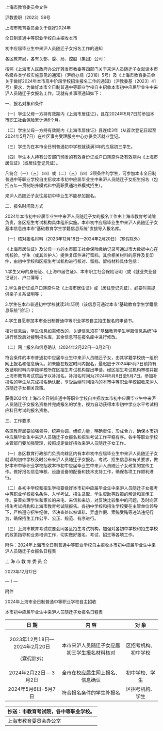 ﻿


上海市教育委员会文件


沪教委职〔2023〕59号


上海市教育委员会关于做好2024年

全日制普通中等职业学校自主招收本市

初中应届毕业生中来沪人员随迁子女报名工作的通知 

各区教育局，各有关部、委、局、控股（集团）公司：

按照《上海市人民政府办公厅转发市教委等四部门关于来沪人员随迁子女就读本市各级各类学校实施意见的通知》（沪府办规〔2018〕5号）及《上海市教育委员会关于做好2024年本市高中阶段学校招生报名工作的通知》（沪教委基〔2023〕41号）要求，为做好本市全日制普通中等职业学校自主招收本市初中应届毕业生中来沪人员随迁子女报名工作，现就有关事项通知如下：

一、报名对象和条件

（一）学生父母一方持有效期内《上海市居住证》，且在2024年5月7日前参加本市职工社会保险累计满6个月。

（二）学生父母一方持有效期内《上海市居住证》且连续3年（从首次登记日起至2024年5月7日）在社区事务受理服务中心办妥灵活就业登记。

（三）学生为在本市全日制普通初中学校就读满3年的应届初三学生。

（四）学生本人持有公安部门颁发的有效身份证或户口簿原件及有效期内《上海市居住证》（或居住登记凭证）。

凡符合（一）（三）（四）或（二）（三）（四）3项条件的学生，可参加本市全日制普通中等职业学校自主招收本市初中应届毕业生中来沪人员随迁子女招生报名（包括五年一贯制培养模式和中高职贯通培养模式招生）。

来沪人员随迁子女往届初中毕业生不能参加报名。

二、报名时间及方式

2024年本市初中应届毕业生中来沪人员随迁子女的报名工作由上海市教育考试院负责，各区招生考试机构具体组织实施。本市初中应届毕业生中来沪人员随迁子女基本信息由本市“基础教育学生学籍信息系统”直接导入报名库。

（一）核对报名材料（2023年12月18日—2024年2月20日）（寒假除外）

《上海市居住证》及父母一方的本市职工社会保险缴纳记录可通过市大数据中心在线核验，学生（或其监护人）提供复印件进行留档。其余相关材料的原件及复印件，由初中学校和区招生考试机构进行核对、留档。留档材料具体包括：

1\.学生父母的身份证、《上海市居住证》、本市职工社会保险证明（或《就业失业登记证》）、户口簿等；

2\.学生身份证或户口簿原件及《上海市居住证》或（居住登记凭证），必要时需提供亲子关系证明等；

3\.学生在本市普通初中学校就读3年证明（该信息可通过本市“基础教育学生学籍信息系统”验证）；

4\.学生自愿参加本市全日制普通中等职业学校自主招生报名的申请书。

核对信息后，学生信息如需修改的，关键信息须在“基础教育学生学籍信息系统”中进行修改后对接到报名库，其余信息可在报名库中进行修改。

（二）网上报名和信息确认（2024年2月22日—3月2日）

符合条件的本市普通初中应届毕业生中来沪人员随迁子女，由其学籍学校统一组织网上报名和信息确认。如未能在规定时间内报名，最迟应于2024年5月7日前持有效证明材料向学籍学校所在区招生考试机构提出申请，经区招生考试机构审核并报上海市教育考试院后予以补报名。补报名时间为2024年5月6日至5月7日。参加补报名的学生从完成报名确认起，享受后续时间段内的本市中等职业学校招收来沪人员随迁子女相关政策。

获得2024年上海市全日制普通中等职业学校自主招收本市初中应届毕业生中来沪人员随迁子女报名资格并完成报名的学生，视为自动获得本市初中学业水平考试相应科目考试的报名资格。

三、工作要求

各区教育局要加强领导，统筹协调，组织力量，明确责任，形成合力，确保本市初中应届毕业生中来沪人员随迁子女报名和招生考试工作平稳有序。各中等职业学校主管部门要加强管理，按照规定做好招收来沪人员随迁子女工作。

（一）各区教育行政部门负责向辖区内有本市初中应届毕业生中来沪人员随迁子女就读的初中学校及时公布来沪人员随迁子女报名、考试、招生信息和有关要求，做好本市中等职业学校招收本市初中应届毕业生中来沪人员随迁子女政策的宣传工作。做好报名信息审核、设施设备的配备和技术支持工作，确保各项工作顺利进行。

（二）各初中学校和招生学校要做好本市初中应届毕业生中来沪人员随迁子女报考中等职业学校报名条件、入学考试、招生录取、学生资助等政策的解读和宣传工作。妥善处理学生和家长的来电、来信和来访，对反映比较集中的问题，及时向区招生考试机构和上海市教育考试院报告。各初中学校和招生学校要在主管单位领导下，严格遵守招生纪律，坚决查处以权谋私、弄虚作假、索贿受贿等违法违纪行为，确保招生工作公平、公正、规范、有序进行。

（三）上海市教育考试院要会同各区招生考试机构，加强对各初中学校和招生学校的政策指导和业务培训工作，切实做好报名、考试、招生等各项工作。

附件：2024年上海市全日制普通中等职业学校自主招收本市初中应届毕业生中来沪人员随迁子女报名日程表

上 海 市 教 育 委 员 会

2023年12月12日

—  1  — 

附件

2024年上海市全日制普通中等职业学校自主招收

本市初中应届毕业生中来沪人员随迁子女报名日程表

|**日    期**|**内    容**|**对  象**|
| :-: | :-: | :-: |
|<p>2023年12月18日— 2024年2月20日</p><p>（寒假除外）</p>|本市来沪人员随迁子女应届初三学生报名材料核对|区招考机构、初中学校|
|2024年2月22日— 3月2日|全市在校应届生网上报名、信息确认|初中学校、学生|
|2024年5月6日-5月7日|符合报名条件的学生补报名|区招考机构、学生|





|抄送：市教育考试院，各中等职业学校。|
| - |
|上海市教育委员会办公室|2023年12月13日印发||

